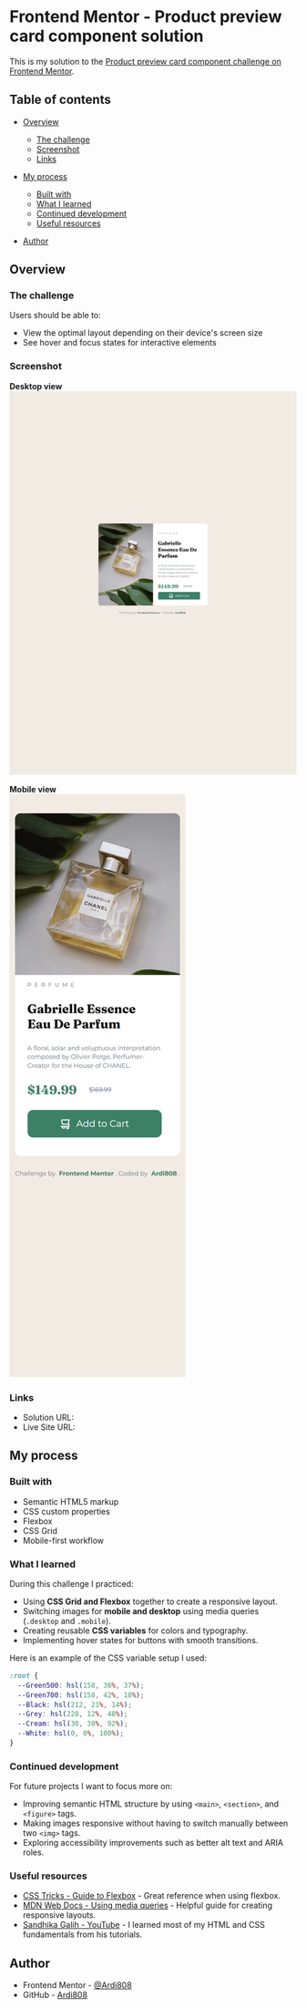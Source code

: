 # Frontend Mentor - Product preview card component solution

This is my solution to the [Product preview card component challenge on Frontend Mentor](https://www.frontendmentor.io/challenges/product-preview-card-component-GO7UmttRfa).

## Table of contents

* [Overview](#overview)

  * [The challenge](#the-challenge)
  * [Screenshot](#screenshot)
  * [Links](#links)
* [My process](#my-process)

  * [Built with](#built-with)
  * [What I learned](#what-i-learned)
  * [Continued development](#continued-development)
  * [Useful resources](#useful-resources)
* [Author](#author)

## Overview

### The challenge

Users should be able to:

* View the optimal layout depending on their device's screen size
* See hover and focus states for interactive elements

### Screenshot
**Desktop view**  
![](/images/screenshot/127.0.0.1_5500_index.html_(desktop).png)

**Mobile view**  
![](/images/screenshot/127.0.0.1_5500_index.html_(mobile).png)

### Links

* Solution URL: []()
* Live Site URL: [](https://ardi808.github.io/product-preview-card-component/)

## My process

### Built with

* Semantic HTML5 markup
* CSS custom properties
* Flexbox
* CSS Grid
* Mobile-first workflow

### What I learned

During this challenge I practiced:

* Using **CSS Grid and Flexbox** together to create a responsive layout.
* Switching images for **mobile and desktop** using media queries (`.desktop` and `.mobile`).
* Creating reusable **CSS variables** for colors and typography.
* Implementing hover states for buttons with smooth transitions.

Here is an example of the CSS variable setup I used:

```css
:root {
  --Green500: hsl(158, 36%, 37%);
  --Green700: hsl(158, 42%, 18%);
  --Black: hsl(212, 21%, 14%);
  --Grey: hsl(228, 12%, 48%);
  --Cream: hsl(30, 38%, 92%);
  --White: hsl(0, 0%, 100%);
}
```

### Continued development

For future projects I want to focus more on:

* Improving semantic HTML structure by using `<main>`, `<section>`, and `<figure>` tags.
* Making images responsive without having to switch manually between two `<img>` tags.
* Exploring accessibility improvements such as better alt text and ARIA roles.

### Useful resources

* [CSS Tricks - Guide to Flexbox](https://css-tricks.com/snippets/css/a-guide-to-flexbox/) - Great reference when using flexbox.
* [MDN Web Docs - Using media queries](https://developer.mozilla.org/en-US/docs/Web/CSS/Media_Queries/Using_media_queries) - Helpful guide for creating responsive layouts.
* [Sandhika Galih - YouTube](https://www.youtube.com/c/WebProgrammingUNPAS) - I learned most of my HTML and CSS fundamentals from his tutorials.

## Author

* Frontend Mentor - [@Ardi808](https://www.frontendmentor.io/profile/Ardi808)
* GitHub - [Ardi808](https://github.com/Ardi808)
